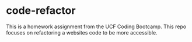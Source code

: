 # code-refactor
This is a homework assignment from the UCF Coding Bootcamp. This repo focuses on refactoring a websites code to be more accessible.
